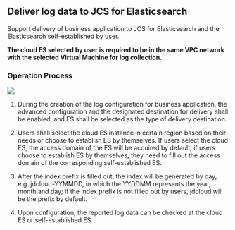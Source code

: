 ## Deliver log data to JCS for Elasticsearch

Support delivery of business application to JCS for Elasticsearch and the Elasticsearch self-established by user.

**The cloud ES selected by user is required to be in the same VPC network with the selected Virtual Machine for log collection.**

### Operation Process

![](https://raw.githubusercontent.com/jdcloudcom/cn/zhangwenjie-only/image/LogService/LogCollection/toES.png)

1. During the creation of the log configuration for business application, the advanced configuration and the designated destination for delivery shall be enabled, and ES shall be selected as the type of delivery destination.

2. Users shall select the cloud ES instance in certain region based on their needs or choose to establish ES by themselves. If users select the cloud ES, the access domain of the ES will be acquired by default; if users choose to establish ES by themselves, they need to fill out the access domain of the corresponding self-established ES.

3. After the index prefix is filled out, the index will be generated by day, e.g. jdcloud-YYMMDD, in which the YYDDMM represents the year, month and day; if the index prefix is not filled out by users, jdcloud will be the prefix by default.

4. Upon configuration, the reported log data can be checked at the cloud ES or self-established ES.
